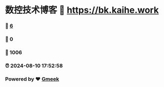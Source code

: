 # 数控技术博客 :link: https://bk.kaihe.work 
### :page_facing_up: [6](https://bk.kaihe.work/tag.html) 
### :speech_balloon: 0 
### :hibiscus: 1006 
### :alarm_clock: 2024-08-10 17:52:58 
### Powered by :heart: [Gmeek](https://github.com/Meekdai/Gmeek)
